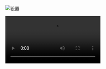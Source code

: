 ![设置](https://mr.mbd.baidu.com/r/pDFDGSa6MU?f=cp&u=3108a1590a48befe)

![点击](https://user-images.githubusercontent.com/82256583/125192393-3485bf00-e27a-11eb-940c-dffe99bbf5ae.mp4)


